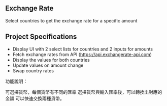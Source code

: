 ## Exchange Rate

Select countries to get the exchange rate for a specific amount

## Project Specifications

- Display UI with 2 select lists for countries and 2 inputs for amounts
- Fetch exchange rates from API (https://api.exchangerate-api.com)
- Display the values for both countries
- Update values on amount change
- Swap country rates


功能說明：

可選擇貨幣，每個貨幣有不同的匯率
選擇貨幣與輸入匯率後，可以轉換出對應的金額
可以快速交換兩種貨幣。
